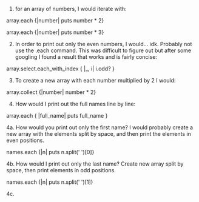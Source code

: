 1. for an array of numbers, I would iterate with:

array.each {|number| puts number * 2}

array.each {|number| puts number * 3}

2. In order to print out only the even numbers, I would... idk. Probably not use the .each command. This was difficult to figure out but after some googling I found a result that works and is fairly concise:

array.select.each_with_index { |\_, i| i.odd? }

3. To create a new array with each number multiplied by 2 I would:

array.collect {|number| number * 2}

4. How would I print out the full names line by line:

array.each { |full_name| puts full_name }

  4a. How would you print out only the first name? I would probably create a new array with the elements split by space, and then print the elements in even positions.

names.each {|n| puts n.split(' ')[0]}

  4b. How would I print out only the last name? Create new array split by space, then print elements in odd positions.

names.each {|n| puts n.split(' ')[1]}

  4c.
